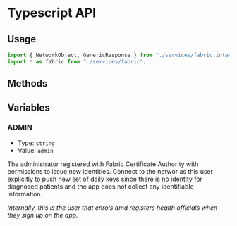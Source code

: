 # Typescript API

## Usage

```ts
import { NetworkObject, GenericResponse } from "./services/fabric.interface";
import * as fabric from "./services/fabric";
```

## Methods

## Variables

### ADMIN

- Type: `string`
- Value: `admin`

The administrator registered with Fabric Certificate Authority with permissions to issue new identities. Connect to the networ as this user explicitly to push new set of daily keys since there is no identity for diagnosed patients and the app does not collect any identifiable information.

_Internally, this is the user that enrols amd registers health officials when they sign up on the app._